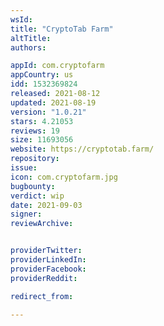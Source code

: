 ```yaml
---
wsId: 
title: "CryptoTab Farm"
altTitle: 
authors:

appId: com.cryptofarm
appCountry: us
idd: 1532369824
released: 2021-08-12
updated: 2021-08-19
version: "1.0.21"
stars: 4.21053
reviews: 19
size: 11693056
website: https://cryptotab.farm/
repository: 
issue: 
icon: com.cryptofarm.jpg
bugbounty: 
verdict: wip
date: 2021-09-03
signer: 
reviewArchive:


providerTwitter: 
providerLinkedIn: 
providerFacebook: 
providerReddit: 

redirect_from:

---
```


